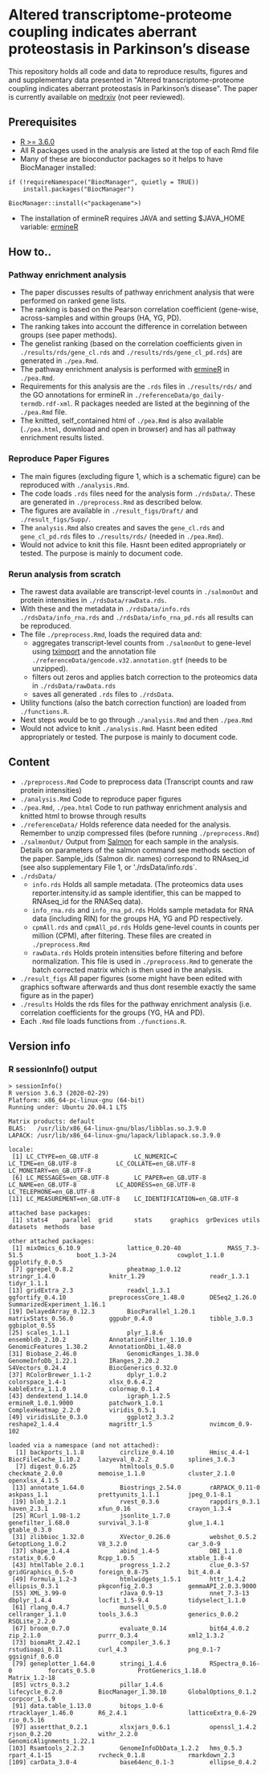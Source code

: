 # Altered transcriptome-proteome coupling indicates aberrant proteostasis in Parkinson’s disease 

This repository holds all code and data to reproduce results, figures and and supplementary data presented in "Altered transcriptome-proteome coupling indicates aberrant proteostasis in Parkinson’s disease".
The paper is currently available on [medrxiv](https://www.medrxiv.org/content/10.1101/2021.03.18.21253875v1) (not peer reviewed).


## Prerequisites

* [R >= 3.6.0](https://www.r-project.org/)
* All R packages used in the analysis are listed at the top of each Rmd file
* Many of these are bioconductor packages so it helps to have BiocManager installed:

```
if (!requireNamespace("BiocManager", quietly = TRUE))
    install.packages("BiocManager")

BiocManager::install(<"packagename">)
```
* The installation of ermineR requires JAVA and setting $JAVA_HOME variable: [ermineR](https://github.com/PavlidisLab/ermineR)  

## How to..  

### Pathway enrichment analysis

* The paper discusses results of pathway enrichment analysis that were performed on ranked gene lists.
* The ranking is based on the Pearson correlation coefficient (gene-wise, across-samples and within groups (HA, YG, PD). 
* The ranking takes into account the difference in correlation between groups (see paper methods).
* The genelist ranking (based on the correlation coefficients given in `./results/rds/gene_cl.rds` and `./results/rds/gene_cl_pd.rds`) are generated in `./pea.Rmd`.
* The pathway enrichment analysis is performed with [ermineR](https://github.com/PavlidisLab/ermineR) in `./pea.Rmd`. 
* Requirements for this analysis are the `.rds` files in `./results/rds/` and the GO annotations for ermineR in `./referenceData/go_daily-termdb.rdf-xml`. R packages needed are listed at the beginning of the `./pea.Rmd` file.
* The knitted, self_contained html of `./pea.Rmd` is also available (`./pea.html`, download and open in browser) and has all pathway enrichment results listed.

### Reproduce Paper Figures

* The main figures (excluding figure 1, which is a schematic figure) can be reproduced with `./analysis.Rmd`.
* The code loads `.rds` files need for the analysis form `./rdsData/`. These are generated in `./preprocess.Rmd` as described below.
* The figures are available in `./result_figs/Draft/` and `./result_figs/Supp/`.
* The `analysis.Rmd` also creates and saves the `gene_cl.rds` and `gene_cl_pd.rds` files to `./results/rds/` (needed in `./pea.Rmd`).
* Would not advice to knit this file. Hasnt been edited appropriately or tested. The purpose is mainly to document code.

### Rerun analysis from scratch

* The rawest data available are transcript-level counts in `./salmonOut` and protein intensities in `./rdsData/rawData.rds`.
* With these and the metadata in `./rdsData/info.rds` `./rdsData/info_rna.rds` and `./rdsData/info_rna_pd.rds` all results can be reproduced.
* The file `./preprocess.Rmd`, loads the required data and:
  * aggregates transcript-level counts from `./salmonOut` to gene-level using [tximport](https://bioconductor.org/packages/release/bioc/html/tximport.html) and the annotation file `./referenceData/gencode.v32.annotation.gtf` (needs to be unzipped).
  * filters out zeros and applies batch correction to the proteomics data in `./rdsData/rawData.rds`
  * saves all generated `.rds` files to `./rdsData`.
* Utility functions (also the batch correction function) are loaded from `./functions.R`.
* Next steps would be to go through `./analysis.Rmd` and then `./pea.Rmd`
* Would not advice to knit `./analysis.Rmd`. Hasnt been edited appropriately or tested. The purpose is mainly to document code.

## Content

* `./preprocess.Rmd` Code to preprocess data (Transcript counts and raw protein intensities)
* `./analysis.Rmd` Code to reproduce paper figures 
* `./pea.Rmd`, `./pea.html` Code to run pathway enrichment analysis and knitted html to browse through results
* `./referenceData/` Holds reference data needed for the analysis. Remember to unzip compressed files (before running `./preprocess.Rmd`)
* `./salmonOut/` Output from [Salmon](https://salmon.readthedocs.io/en/latest/salmon.html) for each sample in the analysis. Details on parameters of the salmon command see methods section of the paper. Sample_ids (Salmon dir. names) correspond to RNAseq_id (see also supplementary File 1, or './rdsData/info.rds`.
* `./rdsData/` 
  * `info.rds` Holds all sample metadata. (The proteomics data uses reporter.intensity.id as sample identifier, this can be mapped to RNAseq_id for the RNASeq data).
  * `info_rna.rds` and `info_rna_pd.rds` Holds sample metadata for RNA data (including RIN) for the groups HA, YG and PD respectively. 
  * `cpmAll.rds` and `cpmAll_pd.rds` Holds gene-level counts in counts per million (CPM), after filtering. These files are created in `./preprocess.Rmd`
  * `rawData.rds` Holds protein intensities before filtering and before normalization. This file is used in `./preprocess.Rmd` to generate the batch corrected matrix which is then used in the analysis.
* `./result_figs` All paper figures (some might have been edited with graphics software afterwards and thus dont resemble exactly the same figure as in the paper)
* `./results` Holds the rds files for the pathway enrichment analysis (i.e. correlation coefficients for the groups (YG, HA and PD).
* Each `.Rmd` file loads functions from `./functions.R`. 

## Version info 

### R sessionInfo() output  

```
> sessionInfo()
R version 3.6.3 (2020-02-29)
Platform: x86_64-pc-linux-gnu (64-bit)
Running under: Ubuntu 20.04.1 LTS

Matrix products: default
BLAS:   /usr/lib/x86_64-linux-gnu/blas/libblas.so.3.9.0
LAPACK: /usr/lib/x86_64-linux-gnu/lapack/liblapack.so.3.9.0

locale:
 [1] LC_CTYPE=en_GB.UTF-8          LC_NUMERIC=C                  LC_TIME=en_GB.UTF-8           LC_COLLATE=en_GB.UTF-8        LC_MONETARY=en_GB.UTF-8
 [6] LC_MESSAGES=en_GB.UTF-8       LC_PAPER=en_GB.UTF-8          LC_NAME=en_GB.UTF-8           LC_ADDRESS=en_GB.UTF-8        LC_TELEPHONE=en_GB.UTF-8
[11] LC_MEASUREMENT=en_GB.UTF-8    LC_IDENTIFICATION=en_GB.UTF-8

attached base packages:
 [1] stats4    parallel  grid      stats     graphics  grDevices utils     datasets  methods   base

other attached packages:
 [1] mixOmics_6.10.9             lattice_0.20-40             MASS_7.3-51.5               boot_1.3-24                 cowplot_1.1.0               ggplotify_0.0.5
 [7] ggrepel_0.8.2               pheatmap_1.0.12             stringr_1.4.0               knitr_1.29                  readr_1.3.1                 tidyr_1.1.1
[13] gridExtra_2.3               readxl_1.3.1                ggfortify_0.4.10            preprocessCore_1.48.0       DESeq2_1.26.0               SummarizedExperiment_1.16.1
[19] DelayedArray_0.12.3         BiocParallel_1.20.1         matrixStats_0.56.0          ggpubr_0.4.0                tibble_3.0.3                ggbiplot_0.55
[25] scales_1.1.1                plyr_1.8.6                  ensembldb_2.10.2            AnnotationFilter_1.10.0     GenomicFeatures_1.38.2      AnnotationDbi_1.48.0
[31] Biobase_2.46.0              GenomicRanges_1.38.0        GenomeInfoDb_1.22.1         IRanges_2.20.2              S4Vectors_0.24.4            BiocGenerics_0.32.0
[37] RColorBrewer_1.1-2          dplyr_1.0.2                 colorspace_1.4-1            xlsx_0.6.4.2                kableExtra_1.1.0            colormap_0.1.4
[43] dendextend_1.14.0           igraph_1.2.5                ermineR_1.0.1.9000          patchwork_1.0.1             ComplexHeatmap_2.2.0        viridis_0.5.1
[49] viridisLite_0.3.0           ggplot2_3.3.2               reshape2_1.4.4              magrittr_1.5                nvimcom_0.9-102

loaded via a namespace (and not attached):
  [1] backports_1.1.8          circlize_0.4.10          Hmisc_4.4-1              BiocFileCache_1.10.2     lazyeval_0.2.2           splines_3.6.3
  [7] digest_0.6.25            htmltools_0.5.0          checkmate_2.0.0          memoise_1.1.0            cluster_2.1.0            openxlsx_4.1.5
 [13] annotate_1.64.0          Biostrings_2.54.0        rARPACK_0.11-0           askpass_1.1              prettyunits_1.1.1        jpeg_0.1-8.1
 [19] blob_1.2.1               rvest_0.3.6              rappdirs_0.3.1           haven_2.3.1              xfun_0.16                crayon_1.3.4
 [25] RCurl_1.98-1.2           jsonlite_1.7.0           genefilter_1.68.0        survival_3.1-8           glue_1.4.1               gtable_0.3.0
 [31] zlibbioc_1.32.0          XVector_0.26.0           webshot_0.5.2            GetoptLong_1.0.2         V8_3.2.0                 car_3.0-9
 [37] shape_1.4.4              abind_1.4-5              DBI_1.1.0                rstatix_0.6.0            Rcpp_1.0.5               xtable_1.8-4
 [43] htmlTable_2.0.1          progress_1.2.2           clue_0.3-57              gridGraphics_0.5-0       foreign_0.8-75           bit_4.0.4
 [49] Formula_1.2-3            htmlwidgets_1.5.1        httr_1.4.2               ellipsis_0.3.1           pkgconfig_2.0.3          gemmaAPI_2.0.3.9000
 [55] XML_3.99-0               rJava_0.9-13             nnet_7.3-13              dbplyr_1.4.4             locfit_1.5-9.4           tidyselect_1.1.0
 [61] rlang_0.4.7              munsell_0.5.0            cellranger_1.1.0         tools_3.6.3              generics_0.0.2           RSQLite_2.2.0
 [67] broom_0.7.0              evaluate_0.14            bit64_4.0.2              zip_2.1.0                purrr_0.3.4              xml2_1.3.2
 [73] biomaRt_2.42.1           compiler_3.6.3           rstudioapi_0.11          curl_4.3                 png_0.1-7                ggsignif_0.6.0
 [79] geneplotter_1.64.0       stringi_1.4.6            RSpectra_0.16-0          forcats_0.5.0            ProtGenerics_1.18.0      Matrix_1.2-18
 [85] vctrs_0.3.2              pillar_1.4.6             lifecycle_0.2.0          BiocManager_1.30.10      GlobalOptions_0.1.2      corpcor_1.6.9
 [91] data.table_1.13.0        bitops_1.0-6             rtracklayer_1.46.0       R6_2.4.1                 latticeExtra_0.6-29      rio_0.5.16
 [97] assertthat_0.2.1         xlsxjars_0.6.1           openssl_1.4.2            rjson_0.2.20             withr_2.2.0              GenomicAlignments_1.22.1
[103] Rsamtools_2.2.3          GenomeInfoDbData_1.2.2   hms_0.5.3                rpart_4.1-15             rvcheck_0.1.8            rmarkdown_2.3
[109] carData_3.0-4            base64enc_0.1-3          ellipse_0.4.2
```
 
